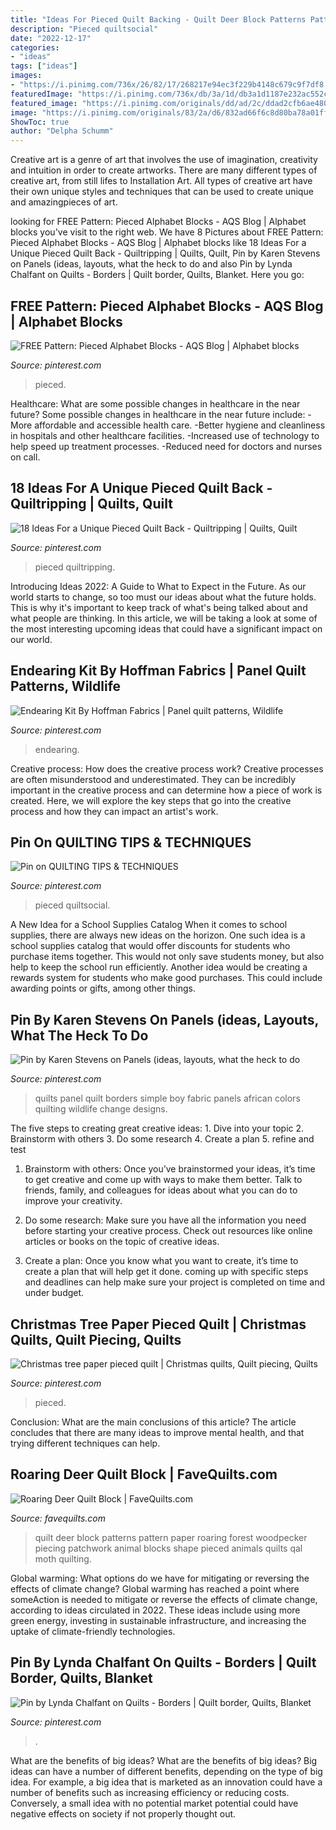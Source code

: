 ```yaml
---
title: "Ideas For Pieced Quilt Backing - Quilt Deer Block Patterns Pattern Paper Roaring Forest Woodpecker Piecing Patchwork Animal Blocks Shape Pieced Animals Quilts Qal Moth Quilting"
description: "Pieced quiltsocial"
date: "2022-12-17"
categories:
- "ideas"
tags: ["ideas"]
images:
- "https://i.pinimg.com/736x/26/82/17/268217e94ec3f229b4148c679c9f7df8.jpg"
featuredImage: "https://i.pinimg.com/736x/db/3a/1d/db3a1d1187e232ac552ccdebeeb706c0.jpg"
featured_image: "https://i.pinimg.com/originals/dd/ad/2c/ddad2cfb6ae4801b8cf51001d8225ece.jpg"
image: "https://i.pinimg.com/originals/83/2a/d6/832ad66f6c8d80ba78a01ff144a3cb7d.jpg"
ShowToc: true
author: "Delpha Schumm"
---
```



Creative art is a genre of art that involves the use of imagination, creativity and intuition in order to create artworks. There are many different types of creative art, from still lifes to Installation Art. All types of creative art have their own unique styles and techniques that can be used to create unique and amazingpieces of art.

	

		
looking for FREE Pattern: Pieced Alphabet Blocks - AQS Blog | Alphabet blocks you've visit to the right web. We have 8 Pictures about FREE Pattern: Pieced Alphabet Blocks - AQS Blog | Alphabet blocks like 18 Ideas For a Unique Pieced Quilt Back - Quiltripping | Quilts, Quilt, Pin by Karen Stevens on Panels (ideas, layouts, what the heck to do and also Pin by Lynda Chalfant on Quilts - Borders | Quilt border, Quilts, Blanket. Here you go:
		
    
## FREE Pattern: Pieced Alphabet Blocks - AQS Blog | Alphabet Blocks

<img loading=lazy src="https://i.pinimg.com/736x/26/82/17/268217e94ec3f229b4148c679c9f7df8.jpg" onerror="this.onerror=null;this.src='https://tse4.mm.bing.net/th?id=OIP.t8K1GViLQ-S_yP7R74st0wHaHZ&amp;pid=15.1';" alt="FREE Pattern: Pieced Alphabet Blocks - AQS Blog | Alphabet blocks">

_Source: pinterest.com_

>pieced. 

	

Healthcare: What are some possible changes in healthcare in the near future?
Some possible changes in healthcare in the near future include: 
-More affordable and accessible health care. 
-Better hygiene and cleanliness in hospitals and other healthcare facilities. 
-Increased use of technology to help speed up treatment processes. 
-Reduced need for doctors and nurses on call.

    
## 18 Ideas For A Unique Pieced Quilt Back - Quiltripping | Quilts, Quilt

<img loading=lazy src="https://i.pinimg.com/736x/68/d6/44/68d6446028bcc839318df5ec7dc520ed.jpg" onerror="this.onerror=null;this.src='https://tse1.mm.bing.net/th?id=OIP.mWXhntCip9o_Ux9Qx9MAcwHaE0&amp;pid=15.1';" alt="18 Ideas For a Unique Pieced Quilt Back - Quiltripping | Quilts, Quilt">

_Source: pinterest.com_

>pieced quiltripping. 

	

Introducing Ideas 2022: A Guide to What to Expect in the Future. As our world starts to change, so too must our ideas about what the future holds. This is why it's important to keep track of what's being talked about and what people are thinking. In this article, we will be taking a look at some of the most interesting upcoming ideas that could have a significant impact on our world.

    
## Endearing Kit By Hoffman Fabrics | Panel Quilt Patterns, Wildlife

<img loading=lazy src="https://i.pinimg.com/736x/50/9a/b0/509ab0c2d4d5b144df1801f95e2e5713.jpg" onerror="this.onerror=null;this.src='https://tse1.mm.bing.net/th?id=OIP.8EncuFErpCZY_8pbb272yQHaHa&amp;pid=15.1';" alt="Endearing Kit By Hoffman Fabrics | Panel quilt patterns, Wildlife">

_Source: pinterest.com_

>endearing. 

	

Creative process: How does the creative process work?
Creative processes are often misunderstood and underestimated. They can be incredibly important in the creative process and can determine how a piece of work is created. Here, we will explore the key steps that go into the creative process and how they can impact an artist's work.

    
## Pin On QUILTING TIPS &amp; TECHNIQUES

<img loading=lazy src="https://i.pinimg.com/736x/ae/cb/c0/aecbc0a241b5e08c7262974eb1d69646.jpg" onerror="this.onerror=null;this.src='https://tse3.mm.bing.net/th?id=OIP.MM3x3aggzGFMdjc_Ivc4lQHaN4&amp;pid=15.1';" alt="Pin on QUILTING TIPS &amp; TECHNIQUES">

_Source: pinterest.com_

>pieced quiltsocial. 

	

A New Idea for a School Supplies Catalog
When it comes to school supplies, there are always new ideas on the horizon. One such idea is a school supplies catalog that would offer discounts for students who purchase items together. This would not only save students money, but also help to keep the school run efficiently. Another idea would be creating a rewards system for students who make good purchases. This could include awarding points or gifts, among other things.

    
## Pin By Karen Stevens On Panels (ideas, Layouts, What The Heck To Do

<img loading=lazy src="https://i.pinimg.com/originals/dd/ad/2c/ddad2cfb6ae4801b8cf51001d8225ece.jpg" onerror="this.onerror=null;this.src='https://tse3.mm.bing.net/th?id=OIP.kUmAd3Ao4h7wmkGLMehytQHaJ4&amp;pid=15.1';" alt="Pin by Karen Stevens on Panels (ideas, layouts, what the heck to do">

_Source: pinterest.com_

>quilts panel quilt borders simple boy fabric panels african colors quilting wildlife change designs. 

	

The five steps to creating great creative ideas: 1. Dive into your topic 2. Brainstorm with others 3. Do some research 4. Create a plan 5. refine and test
1. Brainstorm with others: Once you’ve brainstormed your ideas, it’s time to get creative and come up with ways to make them better. Talk to friends, family, and colleagues for ideas about what you can do to improve your creativity.
2. Do some research: Make sure you have all the information you need before starting your creative process. Check out resources like online articles or books on the topic of creative ideas.

3. Create a plan: Once you know what you want to create, it’s time to create a plan that will help get it done. coming up with specific steps and deadlines can help make sure your project is completed on time and under budget.


    
## Christmas Tree Paper Pieced Quilt | Christmas Quilts, Quilt Piecing, Quilts

<img loading=lazy src="https://i.pinimg.com/originals/83/2a/d6/832ad66f6c8d80ba78a01ff144a3cb7d.jpg" onerror="this.onerror=null;this.src='https://tse1.mm.bing.net/th?id=OIP.Dsn2GipakRvLDyRNU-5a4wHaJ4&amp;pid=15.1';" alt="Christmas tree paper pieced quilt | Christmas quilts, Quilt piecing, Quilts">

_Source: pinterest.com_

>pieced. 

	

Conclusion: What are the main conclusions of this article?
The article concludes that there are many ideas to improve mental health, and that trying different techniques can help.

    
## Roaring Deer Quilt Block | FaveQuilts.com

<img loading=lazy src="http://irepo.primecp.com/2015/08/232825/Roaring-Deer-Quilt-Block_Large600_ID-1145289.jpg?v=1145289" onerror="this.onerror=null;this.src='https://tse2.mm.bing.net/th?id=OIP.2TpMNUiEh-d6QjJgHSUGYQHaLH&amp;pid=15.1';" alt="Roaring Deer Quilt Block | FaveQuilts.com">

_Source: favequilts.com_

>quilt deer block patterns pattern paper roaring forest woodpecker piecing patchwork animal blocks shape pieced animals quilts qal moth quilting. 

	

Global warming: What options do we have for mitigating or reversing the effects of climate change?
Global warming has reached a point where someAction is needed to mitigate or reverse the effects of climate change, according to ideas circulated in 2022. These ideas include using more green energy, investing in sustainable infrastructure, and increasing the uptake of climate-friendly technologies.

    
## Pin By Lynda Chalfant On Quilts - Borders | Quilt Border, Quilts, Blanket

<img loading=lazy src="https://i.pinimg.com/736x/db/3a/1d/db3a1d1187e232ac552ccdebeeb706c0.jpg" onerror="this.onerror=null;this.src='https://tse2.mm.bing.net/th?id=OIP.frnUT-o9FB9aBl4HFS7LyAHaJ4&amp;pid=15.1';" alt="Pin by Lynda Chalfant on Quilts - Borders | Quilt border, Quilts, Blanket">

_Source: pinterest.com_

>. 

	

What are the benefits of big ideas?
What are the benefits of big ideas? Big ideas can have a number of different benefits, depending on the type of big idea. For example, a big idea that is marketed as an innovation could have a number of benefits such as increasing efficiency or reducing costs. Conversely, a small idea with no potential market potential could have negative effects on society if not properly thought out.

